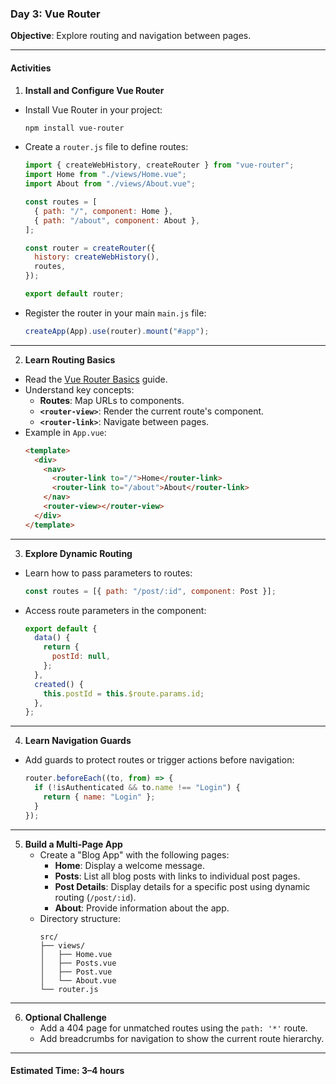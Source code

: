 ### **Day 3: Vue Router**

**Objective**: Explore routing and navigation between pages.

---

#### **Activities**

1.  **Install and Configure Vue Router**

- Install Vue Router in your project:
  ```bash
  npm install vue-router
  ```
- Create a `router.js` file to define routes:

  ```javascript
  import { createWebHistory, createRouter } from "vue-router";
  import Home from "./views/Home.vue";
  import About from "./views/About.vue";

  const routes = [
    { path: "/", component: Home },
    { path: "/about", component: About },
  ];

  const router = createRouter({
    history: createWebHistory(),
    routes,
  });

  export default router;
  ```

- Register the router in your main `main.js` file:

  ```javascript
  createApp(App).use(router).mount("#app");
  ```

---

2.  **Learn Routing Basics**

- Read the [Vue Router Basics](https://router.vuejs.org/guide/) guide.
- Understand key concepts:
  - **Routes**: Map URLs to components.
  - **`<router-view>`**: Render the current route's component.
  - **`<router-link>`**: Navigate between pages.
- Example in `App.vue`:
  ```html
  <template>
    <div>
      <nav>
        <router-link to="/">Home</router-link>
        <router-link to="/about">About</router-link>
      </nav>
      <router-view></router-view>
    </div>
  </template>
  ```

---

3. **Explore Dynamic Routing**

- Learn how to pass parameters to routes:
  ```javascript
  const routes = [{ path: "/post/:id", component: Post }];
  ```
- Access route parameters in the component:
  ```javascript
  export default {
    data() {
      return {
        postId: null,
      };
    },
    created() {
      this.postId = this.$route.params.id;
    },
  };
  ```

---

4. **Learn Navigation Guards**

- Add guards to protect routes or trigger actions before navigation:

  ```javascript
  router.beforeEach((to, from) => {
    if (!isAuthenticated && to.name !== "Login") {
      return { name: "Login" };
    }
  });
  ```

---

5. **Build a Multi-Page App**
   - Create a "Blog App" with the following pages:
     - **Home**: Display a welcome message.
     - **Posts**: List all blog posts with links to individual post pages.
     - **Post Details**: Display details for a specific post using dynamic routing (`/post/:id`).
     - **About**: Provide information about the app.
   - Directory structure:
     ```plaintext
     src/
     ├── views/
     │   ├── Home.vue
     │   ├── Posts.vue
     │   ├── Post.vue
     │   └── About.vue
     └── router.js
     ```

---

6. **Optional Challenge**
   - Add a 404 page for unmatched routes using the `path: '*'` route.
   - Add breadcrumbs for navigation to show the current route hierarchy.

---

#### **Estimated Time**: 3–4 hours
